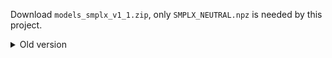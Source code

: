 Download ```models_smplx_v1_1.zip```, only ```SMPLX_NEUTRAL.npz``` is needed by this project.

<details>
<summary>Old version</summary>


SMPLX related weights:

```
/home/mil/x-chu/workspace/bvh_to_smplx/assets
or
https://smpl-x.is.tue.mpg.de
```
Files:
```
SMPL_NEUTRAL.pkl
SMPLX_FEMALE.npz
SMPLX_FEMALE.pkl
SMPLX_MALE.npz
SMPLX_MALE.pkl
SMPLX_NEUTRAL.npz
SMPLX_NEUTRAL.pkl
smplx_npz.zip
version.txt
```
</details>